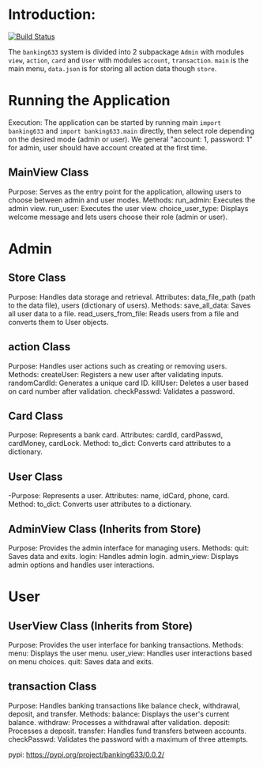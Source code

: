 ﻿# Introduction: 
[![Build Status](https://app.travis-ci.com/zhangz128/DATA533-project-step3-group20.svg?token=ZE7d4eqsfoF5iC5KRgDj&branch=main)](https://app.travis-ci.com/zhangz128/DATA533-project-step3-group20)

The `banking633` system is divided into 2 subpackage `Admin` with modules `view`, `action`, `card` and `User` with modules `account`, `transaction`. 
`main` is the main menu, `data.json` is for storing all action data though `store`.

# Running the Application
Execution: The application can be started by running main `import banking633` and `import banking633.main` directly, then select role depending on the desired mode (admin or user). 
We general "account: 1, password: 1" for admin, user should have account created at the first time.

## MainView Class
Purpose: Serves as the entry point for the application, allowing users to choose between admin and user modes.
Methods:
run_admin: Executes the admin view.
run_user: Executes the user view.
choice_user_type: Displays welcome message and lets users choose their role (admin or user).

# Admin
## Store Class
Purpose: Handles data storage and retrieval.
Attributes: data_file_path (path to the data file), users (dictionary of users).
Methods:
save_all_data: Saves all user data to a file.
read_users_from_file: Reads users from a file and converts them to User objects.

## action Class
Purpose: Handles user actions such as creating or removing users.
Methods:
createUser: Registers a new user after validating inputs.
randomCardId: Generates a unique card ID.
killUser: Deletes a user based on card number after validation.
checkPasswd: Validates a password.

## Card Class
Purpose: Represents a bank card.
Attributes: cardId, cardPasswd, cardMoney, cardLock.
Method: to_dict: Converts card attributes to a dictionary.

## User Class
-Purpose: Represents a user.
Attributes: name, idCard, phone, card.
Method: to_dict: Converts user attributes to a dictionary.


## AdminView Class (Inherits from Store)
Purpose: Provides the admin interface for managing users.
Methods:
quit: Saves data and exits.
login: Handles admin login.
admin_view: Displays admin options and handles user interactions.


# User
## UserView Class (Inherits from Store)
Purpose: Provides the user interface for banking transactions.
Methods:
menu: Displays the user menu.
user_view: Handles user interactions based on menu choices.
quit: Saves data and exits.

## transaction Class
Purpose: Handles banking transactions like balance check, withdrawal, deposit, and transfer.
Methods:
balance: Displays the user's current balance.
withdraw: Processes a withdrawal after validation.
deposit: Processes a deposit.
transfer: Handles fund transfers between accounts.
checkPasswd: Validates the password with a maximum of three attempts.

pypi: https://pypi.org/project/banking633/0.0.2/
